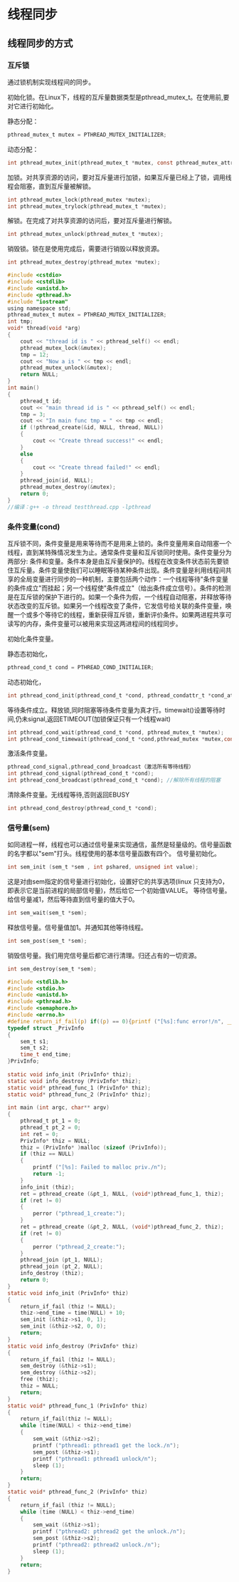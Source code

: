 # 线程同步

## 线程同步的方式

### 互斥锁

通过锁机制实现线程间的同步。

初始化锁。在Linux下，线程的互斥量数据类型是pthread_mutex_t。在使用前,要对它进行初始化。

静态分配：
``` c
pthread_mutex_t mutex = PTHREAD_MUTEX_INITIALIZER;
```

动态分配：
``` c
int pthread_mutex_init(pthread_mutex_t *mutex, const pthread_mutex_attr_t *mutexattr);
```

加锁。对共享资源的访问，要对互斥量进行加锁，如果互斥量已经上了锁，调用线程会阻塞，直到互斥量被解锁。
``` c
int pthread_mutex_lock(pthread_mutex *mutex);
int pthread_mutex_trylock(pthread_mutex_t *mutex);
``` 

解锁。在完成了对共享资源的访问后，要对互斥量进行解锁。
``` c
int pthread_mutex_unlock(pthread_mutex_t *mutex);
``` 

销毁锁。锁在是使用完成后，需要进行销毁以释放资源。
``` c
int pthread_mutex_destroy(pthread_mutex *mutex);
```
```c
#include <cstdio>  
#include <cstdlib>  
#include <unistd.h>  
#include <pthread.h>  
#include "iostream"  
using namespace std;  
pthread_mutex_t mutex = PTHREAD_MUTEX_INITIALIZER;  
int tmp;  
void* thread(void *arg)  
{  
    cout << "thread id is " << pthread_self() << endl;  
    pthread_mutex_lock(&mutex);  
    tmp = 12;  
    cout << "Now a is " << tmp << endl;  
    pthread_mutex_unlock(&mutex);  
    return NULL;  
}  
int main()  
{  
    pthread_t id;  
    cout << "main thread id is " << pthread_self() << endl;  
    tmp = 3;  
    cout << "In main func tmp = " << tmp << endl;  
    if (!pthread_create(&id, NULL, thread, NULL))  
    {  
        cout << "Create thread success!" << endl;  
    }  
    else  
    {  
        cout << "Create thread failed!" << endl;  
    }  
    pthread_join(id, NULL);  
    pthread_mutex_destroy(&mutex);  
    return 0;  
}  
//编译：g++ -o thread testthread.cpp -lpthread  
```

### 条件变量(cond)

互斥锁不同，条件变量是用来等待而不是用来上锁的。条件变量用来自动阻塞一个线程，直到某特殊情况发生为止。通常条件变量和互斥锁同时使用。条件变量分为两部分: 条件和变量。条件本身是由互斥量保护的。线程在改变条件状态前先要锁住互斥量。条件变量使我们可以睡眠等待某种条件出现。条件变量是利用线程间共享的全局变量进行同步的一种机制，主要包括两个动作：一个线程等待"条件变量的条件成立"而挂起；另一个线程使"条件成立"（给出条件成立信号）。条件的检测是在互斥锁的保护下进行的。如果一个条件为假，一个线程自动阻塞，并释放等待状态改变的互斥锁。如果另一个线程改变了条件，它发信号给关联的条件变量，唤醒一个或多个等待它的线程，重新获得互斥锁，重新评价条件。如果两进程共享可读写的内存，条件变量可以被用来实现这两进程间的线程同步。

初始化条件变量。

静态态初始化，
``` c
pthread_cond_t cond = PTHREAD_COND_INITIALIER;
```

动态初始化，
``` c
int pthread_cond_init(pthread_cond_t *cond, pthread_condattr_t *cond_attr);
```

等待条件成立。释放锁,同时阻塞等待条件变量为真才行。timewait()设置等待时间,仍未signal,返回ETIMEOUT(加锁保证只有一个线程wait)
``` c
int pthread_cond_wait(pthread_cond_t *cond, pthread_mutex_t *mutex);
int pthread_cond_timewait(pthread_cond_t *cond,pthread_mutex *mutex,const timespec *abstime);
``` 
激活条件变量。
``` c
pthread_cond_signal,pthread_cond_broadcast（激活所有等待线程）
int pthread_cond_signal(pthread_cond_t *cond);
int pthread_cond_broadcast(pthread_cond_t *cond); //解除所有线程的阻塞
```

清除条件变量。无线程等待,否则返回EBUSY
``` c
int pthread_cond_destroy(pthread_cond_t *cond);
``` 

### 信号量(sem)
如同进程一样，线程也可以通过信号量来实现通信，虽然是轻量级的。信号量函数的名字都以"sem"打头。线程使用的基本信号量函数有四个。
信号量初始化。
``` c
int sem_init (sem_t *sem , int pshared, unsigned int value);
```

这是对由sem指定的信号量进行初始化，设置好它的共享选项(linux 只支持为0，即表示它是当前进程的局部信号量)，然后给它一个初始值VALUE。
等待信号量。给信号量减1，然后等待直到信号量的值大于0。
``` c
int sem_wait(sem_t *sem);
``` 
释放信号量。信号量值加1。并通知其他等待线程。
``` c
int sem_post(sem_t *sem);
```

销毁信号量。我们用完信号量后都它进行清理。归还占有的一切资源。
``` c
int sem_destroy(sem_t *sem);
``` 

``` c
#include <stdlib.h>  
#include <stdio.h>  
#include <unistd.h>  
#include <pthread.h>  
#include <semaphore.h>  
#include <errno.h>  
#define return_if_fail(p) if((p) == 0){printf ("[%s]:func error!/n", __func__);return;}  
typedef struct _PrivInfo  
{  
    sem_t s1;  
    sem_t s2;  
    time_t end_time;  
}PrivInfo;  
  
static void info_init (PrivInfo* thiz);  
static void info_destroy (PrivInfo* thiz);  
static void* pthread_func_1 (PrivInfo* thiz);  
static void* pthread_func_2 (PrivInfo* thiz);  
  
int main (int argc, char** argv)  
{  
    pthread_t pt_1 = 0;  
    pthread_t pt_2 = 0;  
    int ret = 0;  
    PrivInfo* thiz = NULL;  
    thiz = (PrivInfo* )malloc (sizeof (PrivInfo));  
    if (thiz == NULL)  
    {  
        printf ("[%s]: Failed to malloc priv./n");  
        return -1;  
    }  
    info_init (thiz);  
    ret = pthread_create (&pt_1, NULL, (void*)pthread_func_1, thiz);  
    if (ret != 0)  
    {  
        perror ("pthread_1_create:");  
    }  
    ret = pthread_create (&pt_2, NULL, (void*)pthread_func_2, thiz);  
    if (ret != 0)  
    {  
        perror ("pthread_2_create:");  
    }  
    pthread_join (pt_1, NULL);  
    pthread_join (pt_2, NULL);  
    info_destroy (thiz);  
    return 0;  
}  
static void info_init (PrivInfo* thiz)  
{  
    return_if_fail (thiz != NULL);  
    thiz->end_time = time(NULL) + 10;  
    sem_init (&thiz->s1, 0, 1);  
    sem_init (&thiz->s2, 0, 0);  
    return;  
}  
static void info_destroy (PrivInfo* thiz)  
{  
    return_if_fail (thiz != NULL);  
    sem_destroy (&thiz->s1);  
    sem_destroy (&thiz->s2);  
    free (thiz);  
    thiz = NULL;  
    return;  
}  
static void* pthread_func_1 (PrivInfo* thiz)  
{  
    return_if_fail(thiz != NULL);  
    while (time(NULL) < thiz->end_time)  
    {  
        sem_wait (&thiz->s2);  
        printf ("pthread1: pthread1 get the lock./n");  
        sem_post (&thiz->s1);  
        printf ("pthread1: pthread1 unlock/n");  
        sleep (1);  
    }  
    return;  
}  
static void* pthread_func_2 (PrivInfo* thiz)  
{  
    return_if_fail (thiz != NULL);  
    while (time (NULL) < thiz->end_time)  
    {  
        sem_wait (&thiz->s1);  
        printf ("pthread2: pthread2 get the unlock./n");  
        sem_post (&thiz->s2);  
        printf ("pthread2: pthread2 unlock./n");  
        sleep (1);  
    }  
    return;  
}  
```

